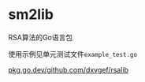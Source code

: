 # sm2lib
RSA算法的Go语言包

使用示例见单元测试文件`example_test.go`

[pkg.go.dev/github.com/dxvgef/rsalib](https://pkg.go.dev/github.com/dxvgef/rsalib)